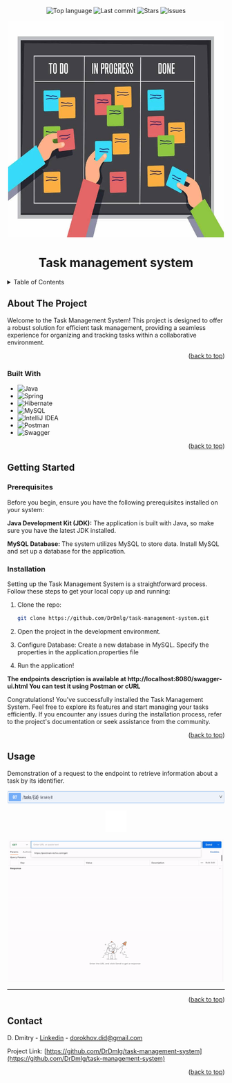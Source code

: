 <a name="readme-top"></a>

<!-- PROJECT SHIELDS -->
<div align="center">
  <img alt="Top language" src="https://img.shields.io/github/languages/top/DrDmlg/task-management-system?style=for-the-badge&color=green">
  <img alt="Last commit" src="https://img.shields.io/github/last-commit/DrDmlg/task-management-system?style=for-the-badge&color=blueviolet">
  <img alt="Stars" src="https://img.shields.io/github/stars/DrDmlg/task-management-system?style=for-the-badge&color=yellow">
  <img alt="Issues" src="https://img.shields.io/github/issues/DrDmlg/task-management-system?style=for-the-badge&color=red">
</div>

<!-- PROJECT LOGO -->
<br />
<div align="center">
  <a href=" ">
    <img src="logo/todo.jpg" alt="Logo" width="500" height="500">
  </a>
  <h1 align="center">Task management system</h1>
</div>



<!-- TABLE OF CONTENTS -->
<details>
  <summary>Table of Contents</summary>
  <ol>
    <li>
      <a href="#about-the-project">About The Project</a>
      <ul>
        <li><a href="#built-with">Built With</a></li>
      </ul>
    </li>
    <li>
      <a href="#getting-started">Getting Started</a>
      <ul>
        <li><a href="#prerequisites">Prerequisites</a></li>
        <li><a href="#installation">Installation</a></li>
      </ul>
    </li>
    <li><a href="#usage">Usage</a></li>
    <li><a href="#contact">Contact</a></li>
</details>



<!-- ABOUT THE PROJECT -->
## About The Project

  Welcome to the Task Management System! This project is designed to offer a robust solution for efficient task management, providing a seamless experience for organizing and tracking tasks within a collaborative environment.
  
<p align="right">(<a href="#readme-top">back to top</a>)</p>



### Built With
* ![Java](https://img.shields.io/badge/java-%23ED8B00.svg?style=for-the-badge&logo=openjdk&logoColor=white)
* ![Spring](https://img.shields.io/badge/spring-%236DB33F.svg?style=for-the-badge&logo=spring&logoColor=white)
* ![Hibernate](https://img.shields.io/badge/Hibernate-59666C?style=for-the-badge&logo=Hibernate&logoColor=white)
* ![MySQL](https://img.shields.io/badge/mysql-%2300f.svg?style=for-the-badge&logo=mysql&logoColor=white)
* ![IntelliJ IDEA](https://img.shields.io/badge/IntelliJIDEA-000000.svg?style=for-the-badge&logo=intellij-idea&logoColor=white)
* ![Postman](https://img.shields.io/badge/Postman-FF6C37?style=for-the-badge&logo=postman&logoColor=white)
* ![Swagger](https://img.shields.io/badge/-Swagger-%23Clojure?style=for-the-badge&logo=swagger&logoColor=white)

<p align="right">(<a href="#readme-top">back to top</a>)</p>

<!-- GETTING STARTED -->
## Getting Started

### Prerequisites
Before you begin, ensure you have the following prerequisites installed on your system:

**Java Development Kit (JDK):** The application is built with Java, so make sure you have the latest JDK installed. 

**MySQL Database:** The system utilizes MySQL to store data. Install MySQL and set up a database for the application.

### Installation

Setting up the Task Management System is a straightforward process. Follow these steps to get your local copy up and running:

1. Clone the repo:
   ```sh
   git clone https://github.com/DrDmlg/task-management-system.git
   ```
2. Open the project in the development environment.

3. Configure Database:
   Create a new database in MySQL. Specify the properties in the application.properties file
   
4. Run the application!

**The endpoints description is available at http://localhost:8080/swagger-ui.html You can test it using Postman or cURL**

Congratulations! You've successfully installed the Task Management System. Feel free to explore its features and start managing your tasks efficiently. If you encounter any issues during the installation process, refer to the project's documentation or seek assistance from the community.

<p align="right">(<a href="#readme-top">back to top</a>)</p>



<!-- USAGE EXAMPLES -->
## Usage

Demonstration of a request to the endpoint to retrieve information about a task by its identifier.

<p align="center"> <img src="logo/endpoint.png" width="1000" height="30"></p>

<p align="center"> <img src="logo/arrow.gif" width="50" height="50"></p>

<p align="center"> <img src="logo/demo.gif" width="500" height="330"></p>
<hr>

<p align="right">(<a href="#readme-top">back to top</a>)</p>


<!-- CONTACT -->
## Contact

D. Dmitry - [Linkedin](https://www.linkedin.com/in/dmitry-dorokhov/) - dorokhov.did@gmail.com

Project Link: [https://github.com/DrDmlg/task-management-system](https://github.com/DrDmlg/task-management-system)

<p align="right">(<a href="#readme-top">back to top</a>)</p>
